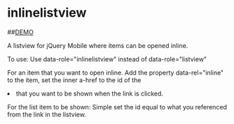 inlinelistview
==============

##[DEMO](http://alspringer.github.io/)

A listview for jQuery Mobile where items can be opened inline.

To use:
Use data-role="inlinelistview" instead of data-role="listview"

For an item that you want to open inline. Add the property data-rel="inline" to the item, set the inner a-href to the id of the <li> that you want to be shown when the link is clicked.

For the list item to be shown:
Simple set the id equal to what you referenced from the link in the listview.
